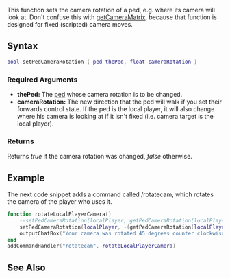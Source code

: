 This function sets the camera rotation of a ped, e.g. where its camera will look at. Don't confuse this with [getCameraMatrix](/getCameraMatrix.md "wikilink"), because that function is designed for fixed (scripted) camera moves.

Syntax
------

``` lua
bool setPedCameraRotation ( ped thePed, float cameraRotation )
```

### Required Arguments

-   **thePed:** The [ped](/ped.md "wikilink") whose camera rotation is to be changed.
-   **cameraRotation:** The new direction that the ped will walk if you set their forwards control state. If the ped is the local player, it will also change where his camera is looking at if it isn't fixed (i.e. camera target is the local player).

### Returns

Returns *true* if the camera rotation was changed, *false* otherwise.

Example
-------

The next code snippet adds a command called /rotatecam, which rotates the camera of the player who uses it.

``` lua
function rotateLocalPlayerCamera()
    --setPedCameraRotation(localPlayer, getPedCameraRotation(localPlayer) + 45) -- This would work if getPedCameraRotation returned non-transformed angles
    setPedCameraRotation(localPlayer, -(getPedCameraRotation(localPlayer) + 45)) -- Tranform the angle returned and then add 45º to it
    outputChatBox("Your camera was rotated 45 degrees counter clockwise.", 0, 255, 0)
end
addCommandHandler("rotatecam", rotateLocalPlayerCamera)
```

See Also
--------
